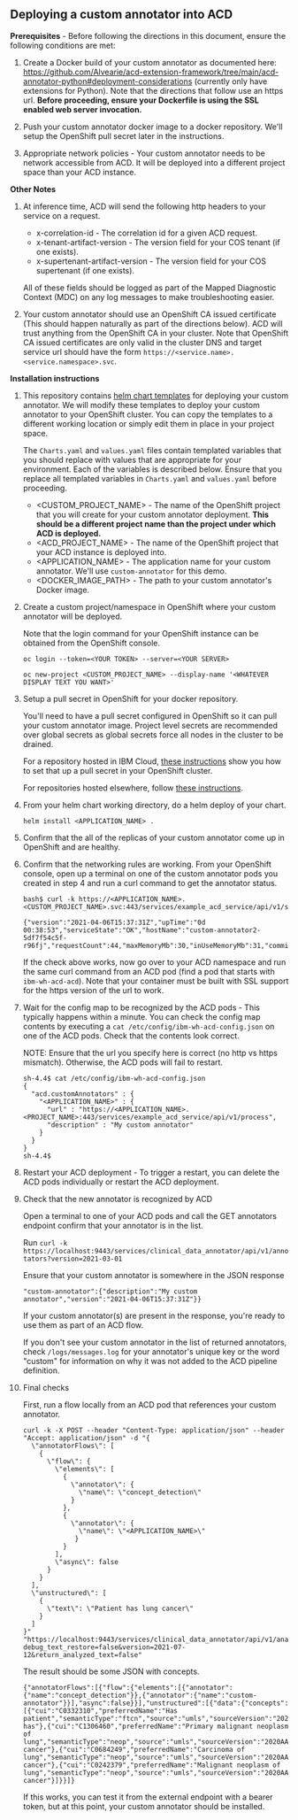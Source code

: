 ## Deploying a custom annotator into ACD

**Prerequisites** - Before following the directions in this document, ensure the following conditions are met:

1. Create a Docker build of your custom annotator as documented here: https://github.com/Alvearie/acd-extension-framework/tree/main/acd-annotator-python#deployment-considerations (currently only have extensions for Python).  Note that the directions that follow use an https url.  **Before proceeding, ensure your Dockerfile is using the SSL enabled web server invocation.**

2. Push your custom annotator docker image to a docker repository.  We'll setup the OpenShift pull secret later in the instructions.

3. Appropriate network policies - Your custom annotator needs to be network accessible from ACD.  It will be deployed into a different project space than your ACD instance.

**Other Notes**

1. At inference time, ACD will send the following http headers to your service on a request.
   - x-correlation-id - The correlation id for a given ACD request.
   - x-tenant-artifact-version - The version field for your COS tenant (if one exists).
   - x-supertenant-artifact-version - The version field for your COS supertenant (if one exists).

   All of these fields should be logged as part of the Mapped Diagnostic Context (MDC) on any log messages to make troubleshooting easier.

2. Your custom annotator should use an OpenShift CA issued certificate (This should happen naturally as part of the directions below). ACD will trust anything from the OpenShift CA in your cluster. Note that OpenShift CA issued certificates are only valid in the cluster DNS and target service url should have the form `https://<service.name>.<service.namespace>.svc`.


**Installation instructions**

1) This repository contains [helm chart templates](https://github.com/Alvearie/acd-extension-framework/blob/main/acd-annotator-python/helm-charts/custom-annotator-template) for deploying your custom annotator.  We will modify these templates to deploy your custom annotator to your OpenShift cluster.  You can copy the templates to a different working location or simply edit them in place in your project space.

    The `Charts.yaml` and `values.yaml` files contain templated variables that you should replace with values that are appropriate for your environment.  Each of the variables is described below.  Ensure that you replace all templated variables in `Charts.yaml` and `values.yaml` before proceeding.

    * <CUSTOM_PROJECT_NAME> - The name of the OpenShift project that you will create for your custom annotator deployment.  **This should be a different project name than the project under which ACD is deployed.**
    * <ACD_PROJECT_NAME> - The name of the OpenShift project that your ACD instance is deployed into.
    * <APPLICATION_NAME> - The application name for your custom annotator.  We'll use `custom-annotator` for this demo.
    * <DOCKER_IMAGE_PATH> - The path to your custom annotator's Docker image.

2) Create a custom project/namespace in OpenShift where your custom annotator will be deployed.

    Note that the login command for your OpenShift instance can be obtained from the OpenShift console.

    `oc login --token=<YOUR TOKEN> --server=<YOUR SERVER>`

    `oc new-project <CUSTOM_PROJECT_NAME> --display-name '<WHATEVER DISPLAY TEXT YOU WANT>'`

3) Setup a pull secret in OpenShift for your docker repository.

    You'll need to have a pull secret configured in OpenShift so it can pull your custom annotator image.  Project level secrets are recommended over global secrets as global secrets force all nodes in the cluster to be drained.

    For a repository hosted in IBM Cloud, [these instructions](https://cloud.ibm.com/docs/openshift?topic=openshift-registry#other_registry_accounts) show you how to set that up a pull secret in your OpenShift cluster.  

    For repositories hosted elsewhere, follow [these instructions](https://kubernetes.io/docs/tasks/configure-pod-container/configure-service-account/#add-imagepullsecrets-to-a-service-account).


4) From your helm chart working directory, do a helm deploy of your chart.

    ```
    helm install <APPLICATION_NAME> .
    ```

5) Confirm that the all of the replicas of your custom annotator come up in OpenShift and are healthy.

6) Confirm that the networking rules are working.  From your OpenShift console, open up a terminal on one of the custom annotator pods you created in step 4 and run a curl command to get the annotator status.

    ```
    bash$ curl -k https://<APPLICATION_NAME>.<CUSTOM_PROJECT_NAME>.svc:443/services/example_acd_service/api/v1/status

    {"version":"2021-04-06T15:37:31Z","upTime":"0d 00:38:53","serviceState":"OK","hostName":"custom-annotator2-
    5df7f54c5f-r96fj","requestCount":44,"maxMemoryMb":30,"inUseMemoryMb":31,"commitedMemoryMb":47,"availableProcessors":16}
    ```

    If the check above works, now go over to your ACD namespace and run the same curl command from an ACD pod (find a pod that starts with
`ibm-wh-acd-acd`).  Note that your container must be built with SSL support for the https version of the url to work.

7) Wait for the config map to be recognized by the ACD pods - This typically happens within a minute.  You can check the config map contents by executing a `cat /etc/config/ibm-wh-acd-config.json` on one of the ACD pods.  Check that the contents look correct.

    NOTE: Ensure that the url you specify here is correct (no http vs https mismatch).  Otherwise, the ACD pods will fail to restart.

    ```
    sh-4.4$ cat /etc/config/ibm-wh-acd-config.json
    {
      "acd.customAnnotators" : {
        "<APPLICATION_NAME>" : {
          "url" : "https://<APPLICATION_NAME>.<PROJECT_NAME>:443/services/example_acd_service/api/v1/process",
          "description" : "My custom annotator"
        }
      }
    }
    sh-4.4$
    ```

8) Restart your ACD deployment - To trigger a restart, you can delete the ACD pods individually or restart the ACD deployment.

9) Check that the new annotator is recognized by ACD

    Open a terminal to one of your ACD pods and call the GET annotators endpoint confirm that your annotator is in the list.

    Run
    `curl -k  https://localhost:9443/services/clinical_data_annotator/api/v1/annotators?version=2021-03-01`

    Ensure that your custom annotator is somewhere in the JSON response

    `"custom-annotator":{"description":"My custom annotator","version":"2021-04-06T15:37:31Z"}}`

    If your custom annotator(s) are present in the response, you're ready to use them as part of an ACD flow.

    If you don't see your custom annotator in the list of returned annotators, check `/logs/messages.log` for your annotator's unique key or the word "custom" for information on why it was not added to the ACD pipeline definition.

10) Final checks

    First, run a flow locally from an ACD pod that references your custom annotator.  

    ```
    curl -k -X POST --header "Content-Type: application/json" --header "Accept: application/json" -d "{
      \"annotatorFlows\": [
        {
          \"flow\": {
            \"elements\": [
              {
                \"annotator\": {
                  \"name\": \"concept_detection\"
                }
              },
              {
                \"annotator\": {
                  \"name\": \"<APPLICATION_NAME>\"
                 }
              }
            ],
            \"async\": false
          }
        }
      ],
      \"unstructured\": [
        {
          \"text\": \"Patient has lung cancer\"
        }
      ]
    }" "https://localhost:9443/services/clinical_data_annotator/api/v1/analyze?debug_text_restore=false&version=2021-07-12&return_analyzed_text=false"
    ```

    The result should be some JSON with concepts.  

    ```
    {"annotatorFlows":[{"flow":{"elements":[{"annotator":{"name":"concept_detection"}},{"annotator":{"name":"custom-annotator"}}],"async":false}}],"unstructured":[{"data":{"concepts":[{"cui":"C0332310","preferredName":"Has patient","semanticType":"ftcn","source":"umls","sourceVersion":"2020AA","type":"umls.FunctionalConcept","begin":0,"end":11,"coveredText":"Patient has"},{"cui":"C1306460","preferredName":"Primary malignant neoplasm of lung","semanticType":"neop","source":"umls","sourceVersion":"2020AA","type":"umls.NeoplasticProcess","begin":12,"end":23,"coveredText":"lung cancer"},{"cui":"C0684249","preferredName":"Carcinoma of lung","semanticType":"neop","source":"umls","sourceVersion":"2020AA","type":"umls.NeoplasticProcess","begin":12,"end":23,"coveredText":"lung cancer"},{"cui":"C0242379","preferredName":"Malignant neoplasm of lung","semanticType":"neop","source":"umls","sourceVersion":"2020AA","type":"umls.NeoplasticProcess","begin":12,"end":23,"coveredText":"lung cancer"}]}}]}
    ```

    If this works, you can test it from the external endpoint with a bearer token, but at this point, your custom annotator should be installed.
